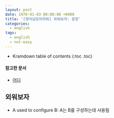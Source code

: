 ```yaml
---
layout: post
date: 1970-01-03 00:00:00 +0900
title: '[영어넘모어려워] 외워보자: 문장'
categories:
  - english
tags:
  - english
  - not-easy
---
```


* Kramdown table of contents
{:toc .toc}

#### 참고한 문서

- [어디](어디)


## 외워보자

- A used to configure B: A는 B를 구성하는데 사용됨
